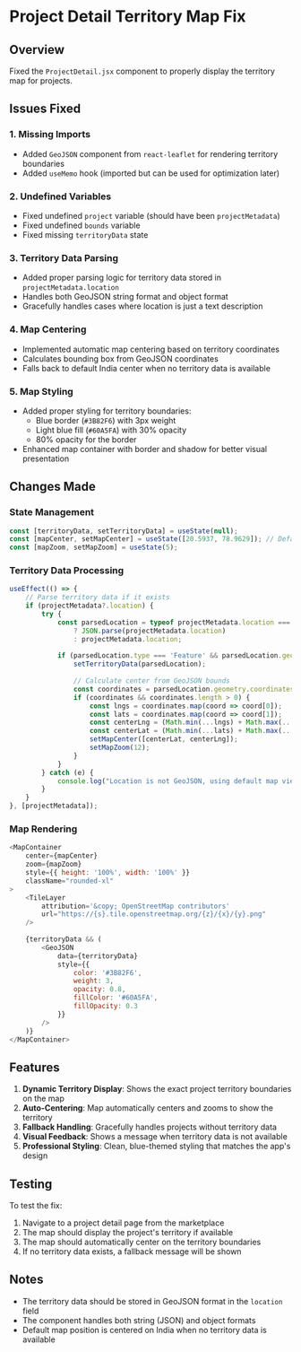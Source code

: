 # Project Detail Territory Map Fix

## Overview
Fixed the `ProjectDetail.jsx` component to properly display the territory map for projects.

## Issues Fixed

### 1. **Missing Imports**
- Added `GeoJSON` component from `react-leaflet` for rendering territory boundaries
- Added `useMemo` hook (imported but can be used for optimization later)

### 2. **Undefined Variables**
- Fixed undefined `project` variable (should have been `projectMetadata`)
- Fixed undefined `bounds` variable
- Fixed missing `territoryData` state

### 3. **Territory Data Parsing**
- Added proper parsing logic for territory data stored in `projectMetadata.location`
- Handles both GeoJSON string format and object format
- Gracefully handles cases where location is just a text description

### 4. **Map Centering**
- Implemented automatic map centering based on territory coordinates
- Calculates bounding box from GeoJSON coordinates
- Falls back to default India center when no territory data is available

### 5. **Map Styling**
- Added proper styling for territory boundaries:
  - Blue border (`#3B82F6`) with 3px weight
  - Light blue fill (`#60A5FA`) with 30% opacity
  - 80% opacity for the border
- Enhanced map container with border and shadow for better visual presentation

## Changes Made

### State Management
```javascript
const [territoryData, setTerritoryData] = useState(null);
const [mapCenter, setMapCenter] = useState([20.5937, 78.9629]); // Default India center
const [mapZoom, setMapZoom] = useState(5);
```

### Territory Data Processing
```javascript
useEffect(() => {
    // Parse territory data if it exists
    if (projectMetadata?.location) {
        try {
            const parsedLocation = typeof projectMetadata.location === 'string' 
                ? JSON.parse(projectMetadata.location) 
                : projectMetadata.location;
            
            if (parsedLocation.type === 'Feature' && parsedLocation.geometry) {
                setTerritoryData(parsedLocation);
                
                // Calculate center from GeoJSON bounds
                const coordinates = parsedLocation.geometry.coordinates[0];
                if (coordinates && coordinates.length > 0) {
                    const lngs = coordinates.map(coord => coord[0]);
                    const lats = coordinates.map(coord => coord[1]);
                    const centerLng = (Math.min(...lngs) + Math.max(...lngs)) / 2;
                    const centerLat = (Math.min(...lats) + Math.max(...lats)) / 2;
                    setMapCenter([centerLat, centerLng]);
                    setMapZoom(12);
                }
            }
        } catch (e) {
            console.log("Location is not GeoJSON, using default map view");
        }
    }
}, [projectMetadata]);
```

### Map Rendering
```javascript
<MapContainer
    center={mapCenter}
    zoom={mapZoom}
    style={{ height: '100%', width: '100%' }}
    className="rounded-xl"
>
    <TileLayer
        attribution='&copy; OpenStreetMap contributors'
        url="https://{s}.tile.openstreetmap.org/{z}/{x}/{y}.png"
    />
    
    {territoryData && (
        <GeoJSON 
            data={territoryData} 
            style={{
                color: '#3B82F6',
                weight: 3,
                opacity: 0.8,
                fillColor: '#60A5FA',
                fillOpacity: 0.3
            }}
        />
    )}
</MapContainer>
```

## Features

1. **Dynamic Territory Display**: Shows the exact project territory boundaries on the map
2. **Auto-Centering**: Map automatically centers and zooms to show the territory
3. **Fallback Handling**: Gracefully handles projects without territory data
4. **Visual Feedback**: Shows a message when territory data is not available
5. **Professional Styling**: Clean, blue-themed styling that matches the app's design

## Testing

To test the fix:
1. Navigate to a project detail page from the marketplace
2. The map should display the project's territory if available
3. The map should automatically center on the territory boundaries
4. If no territory data exists, a fallback message will be shown

## Notes

- The territory data should be stored in GeoJSON format in the `location` field
- The component handles both string (JSON) and object formats
- Default map position is centered on India when no territory data is available
